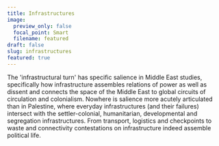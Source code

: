```yaml
---
title: Infrastructures
image:
  preview_only: false
  focal_point: Smart
  filename: featured
draft: false
slug: infrastructures
featured: true
---
```

The 'infrastructural turn' has specific salience in Middle East studies, specifically how infrastructure assembles relations of power as well as dissent and connects the space of the Middle East to global circuits of circulation and colonialism. Nowhere is salience more acutely articulated than in Palestine, where everyday infrastructures (and their failures) intersect with the settler-colonial, humanitarian, developmental and segregation infrastructures. From transport, logistics and checkpoints to waste and connectivity contestations on infrastructure indeed assemble political life.
